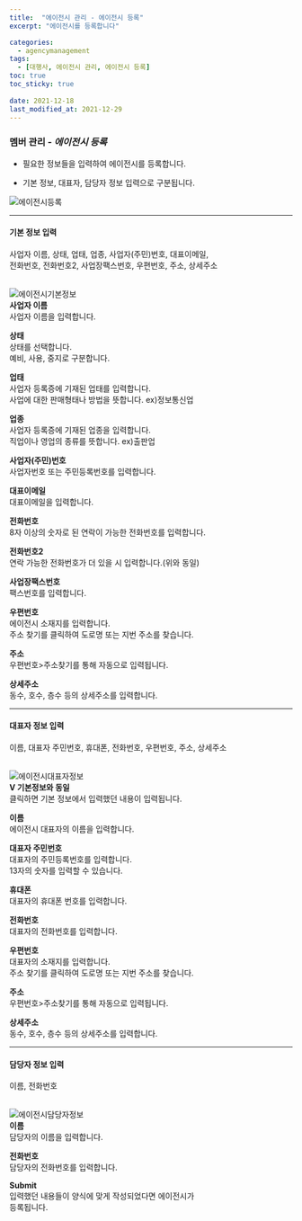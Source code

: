 ```yaml
---
title:  "에이전시 관리 - 에이전시 등록"
excerpt: "에이전시를 등록합니다"

categories:
  - agencymanagement
tags:
  - [대행사, 에이전시 관리, 에이전시 등록]
toc: true
toc_sticky: true
 
date: 2021-12-18
last_modified_at: 2021-12-29
---
```

### 멤버 관리 - *에이전시 등록*
- 필요한 정보들을 입력하여 에이전시를 등록합니다.

- 기본 정보, 대표자, 담당자 정보 입력으로 구분됩니다.

![에이전시등록](https://user-images.githubusercontent.com/95394003/147034477-3916c6ce-9f2a-4f69-bbbb-e1246d73fc98.jpeg)
<br>

---

#### 기본 정보 입력
사업자 이름, 상태, 업태, 업종, 사업자(주민)번호, 대표이메일,<br>전화번호, 전화번호2, 사업장팩스번호, 우편번호, 주소, 상세주소<br>
<br>

![에이전시기본정보](https://user-images.githubusercontent.com/95394003/147034527-1cbfc2b4-6f05-4b35-b793-f0be3bd6e120.jpeg)<br>
**사업자 이름**<br>
사업자 이름을 입력합니다.

**상태**<br>
상태를 선택합니다.<br>예비, 사용, 중지로 구분합니다.

**업태**<br>
사업자 등록증에 기재된 업태를 입력합니다.<br>
사업에 대한 판매형태나 방법을 뜻합니다. ex)정보통신업

**업종**<br>
사업자 등록증에 기재된 업종을 입력합니다.<br>
직업이나 영업의 종류를 뜻합니다. ex)출판업

**사업자(주민)번호**<br>
사업자번호 또는 주민등록번호를 입력합니다.

**대표이메일**<br>
대표이메일을 입력합니다.

**전화번호**<br>
8자 이상의 숫자로 된 연락이 가능한 전화번호를 입력합니다.

**전화번호2**<br>
연락 가능한 전화번호가 더 있을 시 입력합니다.(위와 동일)

**사업장팩스번호**<br>
팩스번호를 입력합니다.

**우편번호**<br>
에이전시 소재지를 입력합니다.<br>
주소 찾기를 클릭하여 도로명 또는 지번 주소를 찾습니다.

**주소**<br>
우편번호>주소찾기를 통해 자동으로 입력됩니다.

**상세주소**<br>
동수, 호수, 층수 등의 상세주소를 입력합니다.
<br>

---

#### 대표자 정보 입력
이름, 대표자 주민번호, 휴대폰, 전화번호, 우편번호, 주소, 상세주소<br>
<br>

![에이전시대표자정보](https://user-images.githubusercontent.com/95394003/147034549-74b5badd-dcbb-40d3-9f39-e67ae0435c80.jpeg)<br>
**V 기본정보와 동일**<br>
클릭하면 기본 정보에서 입력했던 내용이 입력됩니다.

**이름**<br>
에이전시 대표자의 이름을 입력합니다.

**대표자 주민번호**<br>
대표자의 주민등록번호를 입력합니다.<br>
13자의 숫자를 입력할 수 있습니다.

**휴대폰**<br>
대표자의 휴대폰 번호를 입력합니다.

**전화번호**<br>
대표자의 전화번호를 입력합니다.

**우편번호**<br>
대표자의 소재지를 입력합니다.<br>
주소 찾기를 클릭하여 도로명 또는 지번 주소를 찾습니다.

**주소**<br>
우편번호>주소찾기를 통해 자동으로 입력됩니다.

**상세주소**<br>
동수, 호수, 층수 등의 상세주소를 입력합니다.
<br>

---

#### 담당자 정보 입력
이름, 전화번호<br>
<br>

![에이전시담당자정보](https://user-images.githubusercontent.com/95394003/147034565-ea966fad-b716-43b0-b5e5-8409d79680ff.jpeg)<br>
**이름**<br>
담당자의 이름을 입력합니다.

**전화번호**<br>
담당자의 전화번호를 입력합니다.

**Submit**<br>
입력했던 내용들이 양식에 맞게 작성되었다면 에이전시가<br>등록됩니다.
